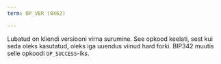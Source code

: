 ```yaml
---
term: OP_VER (0X62)

---
```

Lubatud on kliendi versiooni virna surumine. See opkood keelati, sest kui seda oleks kasutatud, oleks iga uuendus viinud hard forki. BIP342 muutis selle opkoodi `OP_SUCCESS`-iks.